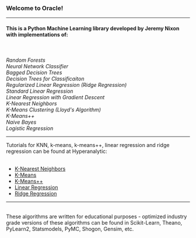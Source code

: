 ### Welcome to Oracle!

***

#### This is a Python Machine Learning library developed by Jeremy Nixon with implementations of:
<br><br>
*Random Forests*<br>
*Neural Network Classifier*<br>
*Bagged Decision Trees*<br>
*Decision Trees for Classificaiton*<br>
*Regularized Linear Regression (Ridge Regression)*<br>
*Standard Linear Regression*<br>
*Linear Regression with Gradient Descent*<br>
*K-Nearest Neighbors*<br>
*K-Means Clustering (Lloyd's Algorithm)*<br>
*K-Means++* <br>
*Naive Bayes* <br>
*Logistic Regression*<br>

***

Tutorials for KNN, k-means, k-means++, linear regression and ridge regression can be found at Hyperanalytic:<br><br>
* <a href='http://hyperanalytic.net/KNN'>K-Nearest Neighbors</a><br>
* <a href='http://hyperanalytic.net/k-means'>K-Means</a><br>
* <a href='http://hyperanalytic.net/k-means++'>K-Means++</a><br>
* <a href='http://hyperanalytic.net/linear-regression'>Linear Regression</a><br>
* <a href='http://hyperanalytic.net/ridge-regression'>Ridge Regression</a><br>

***

<br>These algorithms are written for educational purposes - optimized industry grade versions of these algorithms can be found in Scikit-Learn, Theano, PyLearn2, Statsmodels, PyMC, Shogon, Gensim, etc.





